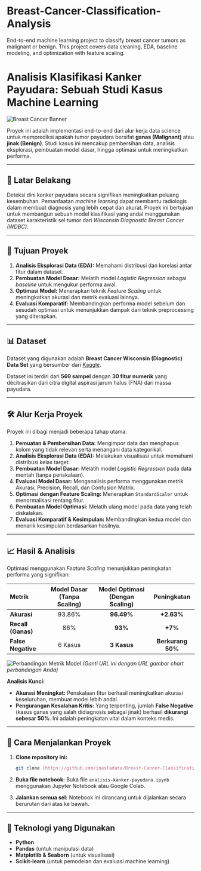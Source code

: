 # Breast-Cancer-Classification-Analysis
End-to-end machine learning project to classify breast cancer tumors as malignant or benign. This project covers data cleaning, EDA, baseline modeling, and optimization with feature scaling.

# Analisis Klasifikasi Kanker Payudara: Sebuah Studi Kasus Machine Learning

![Breast Cancer Banner](httpsg://user-images.githubusercontent.com/8433369/129424204-7414734b-1430-4359-87a4-22161f31f24d.png)

Proyek ini adalah implementasi end-to-end dari alur kerja data science untuk memprediksi apakah tumor payudara bersifat **ganas (Malignant)** atau **jinak (Benign)**. Studi kasus ini mencakup pembersihan data, analisis eksplorasi, pembuatan model dasar, hingga optimasi untuk meningkatkan performa.

---

## 📜 Latar Belakang

Deteksi dini kanker payudara secara signifikan meningkatkan peluang kesembuhan. Pemanfaatan *machine learning* dapat membantu radiologis dalam membuat diagnosis yang lebih cepat dan akurat. Proyek ini bertujuan untuk membangun sebuah model klasifikasi yang andal menggunakan dataset karakteristik sel tumor dari *Wisconsin Diagnostic Breast Cancer (WDBC)*.

---

## 🎯 Tujuan Proyek

1.  **Analisis Eksplorasi Data (EDA):** Memahami distribusi dan korelasi antar fitur dalam dataset.
2.  **Pembuatan Model Dasar:** Melatih model *Logistic Regression* sebagai *baseline* untuk mengukur performa awal.
3.  **Optimasi Model:** Menerapkan teknik *Feature Scaling* untuk meningkatkan akurasi dan metrik evaluasi lainnya.
4.  **Evaluasi Komparatif:** Membandingkan performa model sebelum dan sesudah optimasi untuk menunjukkan dampak dari teknik preprocessing yang diterapkan.

---

## 📊 Dataset

Dataset yang digunakan adalah **Breast Cancer Wisconsin (Diagnostic) Data Set** yang bersumber dari [Kaggle](https://www.kaggle.com/datasets/uciml/breast-cancer-wisconsin-data).

Dataset ini terdiri dari **569 sampel** dengan **30 fitur numerik** yang décitrasikan dari citra digital aspirasi jarum halus (FNA) dari massa payudara.

---

## 🛠️ Alur Kerja Proyek

Proyek ini dibagi menjadi beberapa tahap utama:

1.  **Pemuatan & Pembersihan Data:** Mengimpor data dan menghapus kolom yang tidak relevan serta menangani data kategorikal.
2.  **Analisis Eksplorasi Data (EDA):** Melakukan visualisasi untuk memahami distribusi kelas target.
3.  **Pembuatan Model Dasar:** Melatih model *Logistic Regression* pada data mentah (tanpa penskalaan).
4.  **Evaluasi Model Dasar:** Menganalisis performa menggunakan metrik Akurasi, Precision, Recall, dan Confusion Matrix.
5.  **Optimasi dengan Feature Scaling:** Menerapkan `StandardScaler` untuk menormalisasi rentang fitur.
6.  **Pembuatan Model Optimasi:** Melatih ulang model pada data yang telah diskalakan.
7.  **Evaluasi Komparatif & Kesimpulan:** Membandingkan kedua model dan menarik kesimpulan berdasarkan hasilnya.

---

## 📈 Hasil & Analisis

Optimasi menggunakan *Feature Scaling* menunjukkan peningkatan performa yang signifikan:

| Metrik                | Model Dasar (Tanpa Scaling) | Model Optimasi (Dengan Scaling) | Peningkatan            |
| :-------------------- | :-------------------------: | :-----------------------------: | :--------------------: |
| **Akurasi** | 93.86%                      | **96.49%** | **+2.63%** |
| **Recall (Ganas)** | 86%                         | **93%** | **+7%** |
| **False Negative** | 6 Kasus                     | **3 Kasus** | **Berkurang 50%** |

![Perbandingan Metrik Model](https://i.imgur.com/your-chart-image-url.png) _(Ganti URL ini dengan URL gambar chart perbandingan Anda)_

**Analisis Kunci:**
* **Akurasi Meningkat:** Penskalaan fitur berhasil meningkatkan akurasi keseluruhan, membuat model lebih andal.
* **Pengurangan Kesalahan Kritis:** Yang terpenting, jumlah **False Negative** (kasus ganas yang salah didiagnosis sebagai jinak) berhasil **dikurangi sebesar 50%**. Ini adalah peningkatan vital dalam konteks medis.

---

## 🚀 Cara Menjalankan Proyek

1.  **Clone repository ini:**
    ```bash
    git clone [https://github.com/inastadata/Breast-Cancer-Classification-Analysis.git](https://github.com/inastadata/Breast-Cancer-Classification-Analysis.git)
    ```
2.  **Buka file notebook:**
    Buka file `analisis-kanker-payudara.ipynb` menggunakan Jupyter Notebook atau Google Colab.

3.  **Jalankan semua sel:**
    Notebook ini dirancang untuk dijalankan secara berurutan dari atas ke bawah.

---

## 🔧 Teknologi yang Digunakan

* **Python**
* **Pandas** (untuk manipulasi data)
* **Matplotlib & Seaborn** (untuk visualisasi)
* **Scikit-learn** (untuk pemodelan dan evaluasi machine learning)
